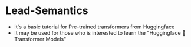 # Lead-Semantics
* It's a basic tutorial for Pre-trained transformers from Huggingface
* It may be used for those who is interested to learn the "Huggingface 🤗 Transformer Models"
